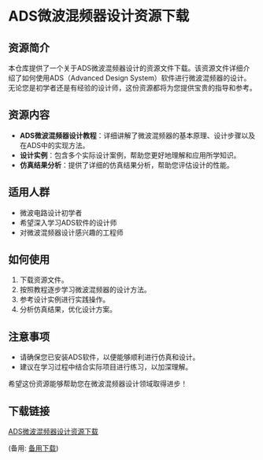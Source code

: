  # ADS微波混频器设计资源下载

 ## 资源简介

 本仓库提供了一个关于ADS微波混频器设计的资源文件下载。该资源文件详细介绍了如何使用ADS（Advanced Design System）软件进行微波混频器的设计。无论您是初学者还是有经验的设计师，这份资源都将为您提供宝贵的指导和参考。

 ## 资源内容

 - **ADS微波混频器设计教程**：详细讲解了微波混频器的基本原理、设计步骤以及在ADS中的实现方法。
 - **设计实例**：包含多个实际设计案例，帮助您更好地理解和应用所学知识。
 - **仿真结果分析**：提供了详细的仿真结果分析，帮助您评估设计的性能。

 ## 适用人群

 - 微波电路设计初学者
 - 希望深入学习ADS软件的设计师
 - 对微波混频器设计感兴趣的工程师

 ## 如何使用

 1. 下载资源文件。
 2. 按照教程逐步学习微波混频器的设计方法。
 3. 参考设计实例进行实践操作。
 4. 分析仿真结果，优化设计方案。

 ## 注意事项

 - 请确保您已安装ADS软件，以便能够顺利进行仿真和设计。
 - 建议在学习过程中结合实际项目进行练习，以加深理解。

 希望这份资源能够帮助您在微波混频器设计领域取得进步！

 ## 下载链接
 [ADS微波混频器设计资源下载](https://pan.quark.cn/s/83f991c541eb) 

 (备用: [备用下载](https://pan.baidu.com/s/1FBFqrFv5ZDysWhu7ahDSBQ?pwd=1234))
